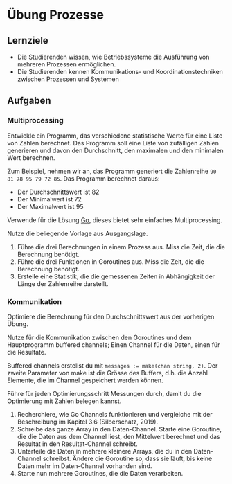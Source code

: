# Übung Prozesse

## Lernziele

- Die Studierenden wissen, wie Betriebssysteme die Ausführung von mehreren Prozessen ermöglichen.
- Die Studierenden kennen Kommunikations- und Koordinationstechniken zwischen Prozessen und Systemen

## Aufgaben

### Multiprocessing

Entwickle ein Programm, das verschiedene statistische Werte für eine Liste von Zahlen berechnet.
Das Programm soll eine Liste von zufälligen Zahlen generieren und davon den Durchschnitt, den maximalen und den
minimalen Wert berechnen.

Zum Beispiel, nehmen wir an, das Programm generiert die Zahlenreihe `90 81 78 95 79 72 85`.
Das Programm berechnet daraus:

- Der Durchschnittswert ist 82
- Der Minimalwert ist 72
- Der Maximalwert ist 95

Verwende für die Lösung [Go](https://go.dev/), dieses bietet sehr einfaches Multiprocessing.

Nutze die beliegende Vorlage aus Ausgangslage.

1. Führe die drei Berechnungen in einem Prozess aus. Miss die Zeit, die die Berechnung benötigt.
2. Führe die drei Funktionen in Goroutines aus. Miss die Zeit, die die Berechnung benötigt.
3. Erstelle eine Statistik, die die gemessenen Zeiten in Abhängigkeit der Länge der Zahlenreihe darstellt.

### Kommunikation

Optimiere die Berechnung für den Durchschnittswert aus der vorherigen Übung.

Nutze für die Kommunikation zwischen den Goroutines und dem Hauptprogramm buffered channels; Einen Channel für die
Daten, einen für die Resultate.

Buffered channels erstellst du mit `messages := make(chan string, 2)`. Der zweite Parameter von make ist die Grösse des
Buffers, d.h. die Anzahl Elemente, die im Channel gespeichert werden können.

Führe für jeden Optimierungsschritt Messungen durch, damit du die Optimierung mit Zahlen belegen kannst.

1. Recherchiere, wie Go Channels funktionieren und vergleiche mit der Beschreibung im Kapitel 3.6 (Silberschatz, 2019).
2. Schreibe das ganze Array in den Daten-Channel. Starte eine Goroutine, die die Daten aus dem Channel liest, den
   Mittelwert berechnet und das Resultat in den Resultat-Channel schreibt.
3. Unterteile die Daten in mehrere kleinere Arrays, die du in den Daten-Channel schreibst. Ändere die Goroutine so, dass
   sie läuft, bis keine Daten mehr im Daten-Channel vorhanden sind.
4. Starte nun mehrere Goroutines, die die Daten verarbeiten.
